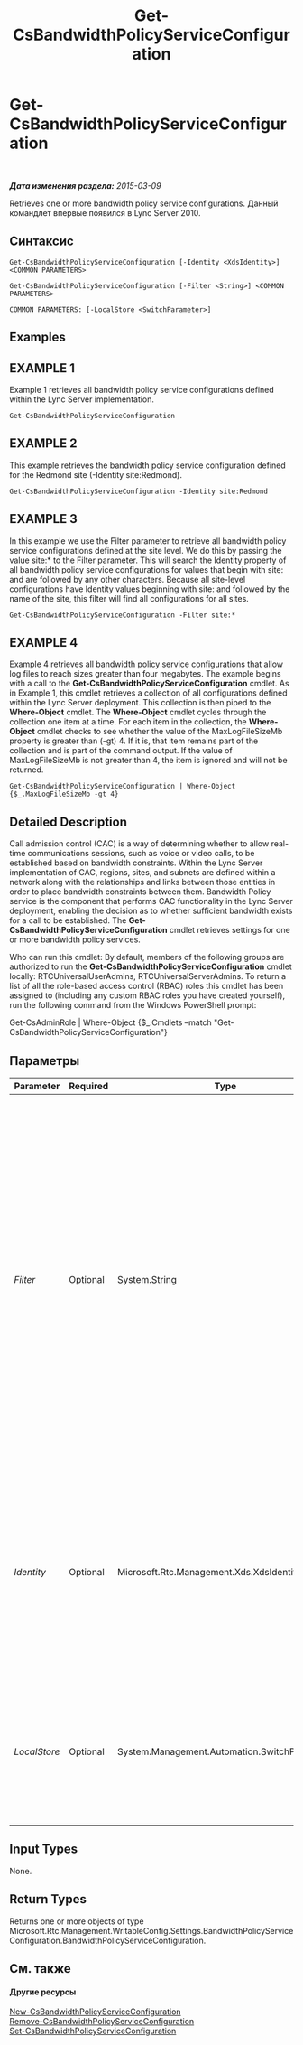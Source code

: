 ﻿---
title: Get-CsBandwidthPolicyServiceConfiguration
TOCTitle: Get-CsBandwidthPolicyServiceConfiguration
ms:assetid: 9cb9cf59-c47e-40f6-9f9e-235b83329a69
ms:mtpsurl: https://technet.microsoft.com/ru-ru/library/Gg412727(v=OCS.15)
ms:contentKeyID: 49310664
ms.date: 05/19/2016
mtps_version: v=OCS.15
ms.translationtype: HT
---

# Get-CsBandwidthPolicyServiceConfiguration

 

_**Дата изменения раздела:** 2015-03-09_

Retrieves one or more bandwidth policy service configurations. Данный командлет впервые появился в Lync Server 2010.

## Синтаксис

    Get-CsBandwidthPolicyServiceConfiguration [-Identity <XdsIdentity>] <COMMON PARAMETERS>

    Get-CsBandwidthPolicyServiceConfiguration [-Filter <String>] <COMMON PARAMETERS>

    COMMON PARAMETERS: [-LocalStore <SwitchParameter>]

## Examples

## EXAMPLE 1

Example 1 retrieves all bandwidth policy service configurations defined within the Lync Server implementation.

    Get-CsBandwidthPolicyServiceConfiguration

## EXAMPLE 2

This example retrieves the bandwidth policy service configuration defined for the Redmond site (-Identity site:Redmond).

    Get-CsBandwidthPolicyServiceConfiguration -Identity site:Redmond

## EXAMPLE 3

In this example we use the Filter parameter to retrieve all bandwidth policy service configurations defined at the site level. We do this by passing the value site:\* to the Filter parameter. This will search the Identity property of all bandwidth policy service configurations for values that begin with site: and are followed by any other characters. Because all site-level configurations have Identity values beginning with site: and followed by the name of the site, this filter will find all configurations for all sites.

    Get-CsBandwidthPolicyServiceConfiguration -Filter site:*

## EXAMPLE 4

Example 4 retrieves all bandwidth policy service configurations that allow log files to reach sizes greater than four megabytes. The example begins with a call to the **Get-CsBandwidthPolicyServiceConfiguration** cmdlet. As in Example 1, this cmdlet retrieves a collection of all configurations defined within the Lync Server deployment. This collection is then piped to the **Where-Object** cmdlet. The **Where-Object** cmdlet cycles through the collection one item at a time. For each item in the collection, the **Where-Object** cmdlet checks to see whether the value of the MaxLogFileSizeMb property is greater than (-gt) 4. If it is, that item remains part of the collection and is part of the command output. If the value of MaxLogFileSizeMb is not greater than 4, the item is ignored and will not be returned.

    Get-CsBandwidthPolicyServiceConfiguration | Where-Object {$_.MaxLogFileSizeMb -gt 4}

## Detailed Description

Call admission control (CAC) is a way of determining whether to allow real-time communications sessions, such as voice or video calls, to be established based on bandwidth constraints. Within the Lync Server implementation of CAC, regions, sites, and subnets are defined within a network along with the relationships and links between those entities in order to place bandwidth constraints between them. Bandwidth Policy service is the component that performs CAC functionality in the Lync Server deployment, enabling the decision as to whether sufficient bandwidth exists for a call to be established. The **Get-CsBandwidthPolicyServiceConfiguration** cmdlet retrieves settings for one or more bandwidth policy services.

Who can run this cmdlet: By default, members of the following groups are authorized to run the **Get-CsBandwidthPolicyServiceConfiguration** cmdlet locally: RTCUniversalUserAdmins, RTCUniversalServerAdmins. To return a list of all the role-based access control (RBAC) roles this cmdlet has been assigned to (including any custom RBAC roles you have created yourself), run the following command from the Windows PowerShell prompt:

Get-CsAdminRole | Where-Object {$\_.Cmdlets –match "Get-CsBandwidthPolicyServiceConfiguration"}

## Параметры


<table>
<colgroup>
<col style="width: 25%" />
<col style="width: 25%" />
<col style="width: 25%" />
<col style="width: 25%" />
</colgroup>
<thead>
<tr class="header">
<th>Parameter</th>
<th>Required</th>
<th>Type</th>
<th>Description</th>
</tr>
</thead>
<tbody>
<tr class="odd">
<td><p><em>Filter</em></p></td>
<td><p>Optional</p></td>
<td><p>System.String</p></td>
<td><p>A string containing one or more wildcard characters that will be used to search the Identity property of all bandwidth policy service configurations to find every configuration with an Identity that matches the wildcard pattern. For example, the Filter value site:* will retrieve all configurations with Identity values that begin with the string site: and end with any set of characters.</p></td>
</tr>
<tr class="even">
<td><p><em>Identity</em></p></td>
<td><p>Optional</p></td>
<td><p>Microsoft.Rtc.Management.Xds.XdsIdentity</p></td>
<td><p>The unique identifier of the configuration you want to retrieve. This identifier will consist of the scope (for the global configuration) or the scope and name (for a site-level configuration, such as site:Redmond).</p></td>
</tr>
<tr class="odd">
<td><p><em>LocalStore</em></p></td>
<td><p>Optional</p></td>
<td><p>System.Management.Automation.SwitchParameter</p></td>
<td><p>Retrieves the bandwidth policy service configuration from the local replica of the управления, rather than from the управления itself.</p></td>
</tr>
</tbody>
</table>


## Input Types

None.

## Return Types

Returns one or more objects of type Microsoft.Rtc.Management.WritableConfig.Settings.BandwidthPolicyServiceConfiguration.BandwidthPolicyServiceConfiguration.

## См. также

#### Другие ресурсы

[New-CsBandwidthPolicyServiceConfiguration](new-csbandwidthpolicyserviceconfiguration.md)  
[Remove-CsBandwidthPolicyServiceConfiguration](remove-csbandwidthpolicyserviceconfiguration.md)  
[Set-CsBandwidthPolicyServiceConfiguration](set-csbandwidthpolicyserviceconfiguration.md)

